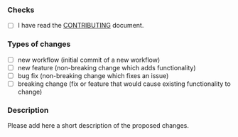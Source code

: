 ### Checks
- [ ] I have read the [CONTRIBUTING](CONTRIBUTING.md) document.

### Types of changes
- [ ] new workflow (initial commit of a new workflow)
- [ ] new feature (non-breaking change which adds functionality)
- [ ] bug fix (non-breaking change which fixes an issue)
- [ ] breaking change (fix or feature that would cause existing functionality to change)

### Description
Please add here a short description of the proposed changes.

